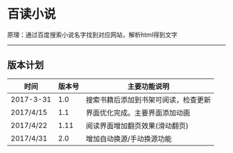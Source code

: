 百读小说
===================

原理：通过百度搜索小说名字找到对应网站，解析html得到文字

----------


版本计划
-------------

时间| 版本号|主要功能说明
------------- | ----------  |--------|
2017-3-31 	|  1.0 |搜索书籍后添加到书架可阅读，检查更新
2017/4/15    | 1.1|界面优化完成。主要界面添加动画
2017/4/22     | 1.11|阅读界面增加翻页效果(滑动翻页) 
2017/4/31     | 2.0|	增加自动换源/手动换源功能 